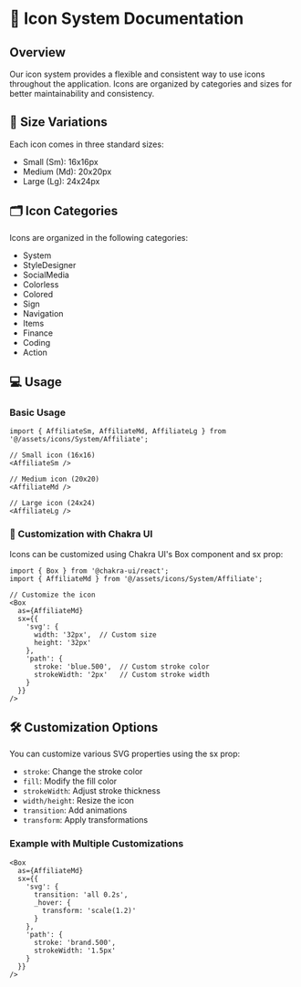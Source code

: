 # 🎨 Icon System Documentation

## Overview
Our icon system provides a flexible and consistent way to use icons throughout the application. Icons are organized by categories and sizes for better maintainability and consistency.

## 📏 Size Variations
Each icon comes in three standard sizes:
- Small (Sm): 16x16px
- Medium (Md): 20x20px
- Large (Lg): 24x24px

## 🗂️ Icon Categories
Icons are organized in the following categories:
- System
- StyleDesigner
- SocialMedia
 - Colorless
 - Colored
- Sign
- Navigation 
- Items 
- Finance 
- Coding 
- Action

## 💻 Usage

### Basic Usage
```tsx
import { AffiliateSm, AffiliateMd, AffiliateLg } from '@/assets/icons/System/Affiliate';

// Small icon (16x16)
<AffiliateSm />

// Medium icon (20x20)
<AffiliateMd />

// Large icon (24x24)
<AffiliateLg />
```

### 🎨 Customization with Chakra UI
Icons can be customized using Chakra UI's Box component and sx prop:

```tsx
import { Box } from '@chakra-ui/react';
import { AffiliateMd } from '@/assets/icons/System/Affiliate';

// Customize the icon
<Box
  as={AffiliateMd}
  sx={{
    'svg': {
      width: '32px',  // Custom size
      height: '32px'
    },
    'path': {
      stroke: 'blue.500',  // Custom stroke color
      strokeWidth: '2px'   // Custom stroke width
    }
  }}
/>
```

## 🛠️ Customization Options

You can customize various SVG properties using the sx prop:
- `stroke`: Change the stroke color
- `fill`: Modify the fill color
- `strokeWidth`: Adjust stroke thickness
- `width/height`: Resize the icon
- `transition`: Add animations
- `transform`: Apply transformations

### Example with Multiple Customizations
```tsx
<Box
  as={AffiliateMd}
  sx={{
    'svg': {
      transition: 'all 0.2s',
      _hover: {
        transform: 'scale(1.2)'
      }
    },
    'path': {
      stroke: 'brand.500',
      strokeWidth: '1.5px'
    }
  }}
/>
```